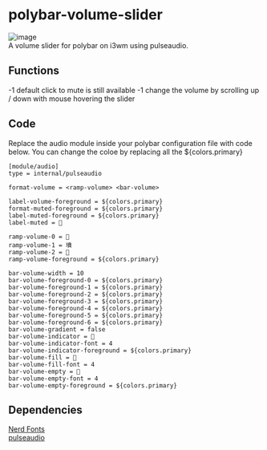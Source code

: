 # polybar-volume-slider
<img src="https://i.ibb.co/gT30CNK/image.png" alt="image" border="0"><br>
A volume slider for polybar on i3wm using pulseaudio.

## Functions
-1 default click to mute is still available
-1 change the volume by scrolling up / down with mouse hovering the slider

## Code
Replace the audio module inside your polybar configuration file with code below.
You can change the coloe by replacing all the ${colors.primary}
```
[module/audio]
type = internal/pulseaudio

format-volume = <ramp-volume> <bar-volume>

label-volume-foreground = ${colors.primary}
format-muted-foreground = ${colors.primary}
label-muted-foreground = ${colors.primary}
label-muted =  

ramp-volume-0 = 
ramp-volume-1 = 墳
ramp-volume-2 = 
ramp-volume-foreground = ${colors.primary}

bar-volume-width = 10
bar-volume-foreground-0 = ${colors.primary}
bar-volume-foreground-1 = ${colors.primary}
bar-volume-foreground-2 = ${colors.primary}
bar-volume-foreground-3 = ${colors.primary}
bar-volume-foreground-4 = ${colors.primary}
bar-volume-foreground-5 = ${colors.primary}
bar-volume-foreground-6 = ${colors.primary}
bar-volume-gradient = false
bar-volume-indicator = 
bar-volume-indicator-font = 4
bar-volume-indicator-foreground = ${colors.primary}
bar-volume-fill = 
bar-volume-fill-font = 4
bar-volume-empty = 
bar-volume-empty-font = 4
bar-volume-empty-foreground = ${colors.primary}

```

## Dependencies
<a href ="https://www.nerdfonts.com/cheat-sheet">Nerd Fonts</a> <br>
<a href ="https://wiki.ubuntu.com/PulseAudio">pulseaudio</a>
